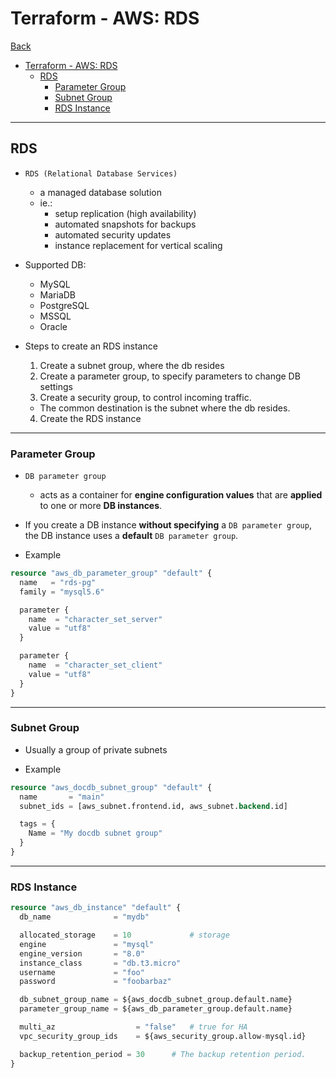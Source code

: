 # Terraform - AWS: RDS

[Back](../../index.md)

- [Terraform - AWS: RDS](#terraform---aws-rds)
  - [RDS](#rds)
    - [Parameter Group](#parameter-group)
    - [Subnet Group](#subnet-group)
    - [RDS Instance](#rds-instance)

---

## RDS

- `RDS (Relational Database Services)`

  - a managed database solution
  - ie.:
    - setup replication (high availability)
    - automated snapshots for backups
    - automated security updates
    - instance replacement for vertical scaling

- Supported DB:

  - MySQL
  - MariaDB
  - PostgreSQL
  - MSSQL
  - Oracle

- Steps to create an RDS instance
  1. Create a subnet group, where the db resides
  2. Create a parameter group, to specify parameters to change DB settings
  3. Create a security group, to control incoming traffic.
  - The common destination is the subnet where the db resides.
  4. Create the RDS instance

---

### Parameter Group

- `DB parameter group`

  - acts as a container for **engine configuration values** that are **applied** to one or more **DB instances**.

- If you create a DB instance **without specifying** a `DB parameter group`, the DB instance uses a **default** `DB parameter group`.

- Example

```terraform
resource "aws_db_parameter_group" "default" {
  name   = "rds-pg"
  family = "mysql5.6"

  parameter {
    name  = "character_set_server"
    value = "utf8"
  }

  parameter {
    name  = "character_set_client"
    value = "utf8"
  }
}
```

---

### Subnet Group

- Usually a group of private subnets

- Example

```terraform
resource "aws_docdb_subnet_group" "default" {
  name       = "main"
  subnet_ids = [aws_subnet.frontend.id, aws_subnet.backend.id]

  tags = {
    Name = "My docdb subnet group"
  }
}
```

---

### RDS Instance

```terraform
resource "aws_db_instance" "default" {
  db_name              = "mydb"

  allocated_storage    = 10             # storage
  engine               = "mysql"
  engine_version       = "8.0"
  instance_class       = "db.t3.micro"
  username             = "foo"
  password             = "foobarbaz"

  db_subnet_group_name = ${aws_docdb_subnet_group.default.name}
  parameter_group_name = ${aws_db_parameter_group.default.name}

  multi_az                  = "false"   # true for HA
  vpc_security_group_ids    = ${aws_security_group.allow-mysql.id}

  backup_retention_period = 30      # The backup retention period.
}
```
